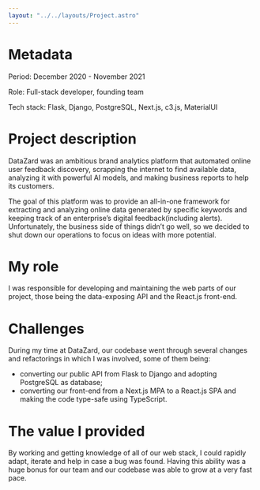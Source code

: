 ```yaml
---
layout: "../../layouts/Project.astro"
---
```


# Metadata

Period: December 2020 - November 2021

Role: Full-stack developer, founding team

Tech stack: Flask, Django, PostgreSQL, Next.js, c3.js, MaterialUI

# Project description

DataZard was an ambitious brand analytics platform that automated online user feedback discovery, scrapping the internet to find available data, analyzing it with powerful AI models, and making business reports to help its customers.

The goal of this platform was to provide an all-in-one framework for extracting and analyzing online data generated by specific keywords and keeping track of an enterprise’s digital feedback(including alerts).
Unfortunately, the business side of things didn’t go well, so we decided to shut down our operations to focus on ideas with more potential.

# My role

I was responsible for developing and maintaining the web parts of our project, those being the data-exposing API and the React.js front-end.

# Challenges

During my time at DataZard, our codebase went through several changes and refactorings in which I was involved, some of them being:

- converting our public API from Flask to Django and adopting PostgreSQL as database;
- converting our front-end from a Next.js MPA to a React.js SPA and making the code type-safe using TypeScript.

# The value I provided

By working and getting knowledge of all of our web stack, I could rapidly adapt, iterate and help in case a bug was found. Having this ability was a huge bonus for our team and our codebase was able to grow at a very fast pace.
